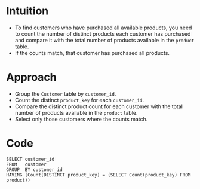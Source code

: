 # Intuition
- To find customers who have purchased all available products, you need to count the number of distinct products each customer has purchased and compare it with the total number of products available in the `product` table.
- If the counts match, that customer has purchased all products.
<!-- Describe your first thoughts on how to solve this problem. -->

# Approach
- Group the `Customer` table by `customer_id`.
- Count the distinct `product_key` for each `customer_id`.
- Compare the distinct product count for each customer with the total number of products available in the `product` table.
- Select only those customers where the counts match.
<!-- Describe your approach to solving the problem. -->

# Code
```mysql []
SELECT customer_id
FROM   customer
GROUP  BY customer_id
HAVING (Count(DISTINCT product_key) = (SELECT Count(product_key) FROM product))
```